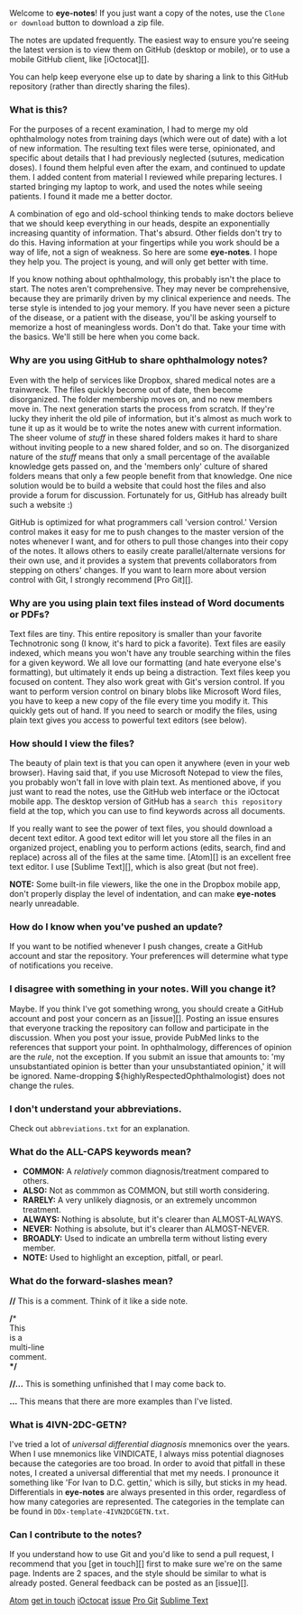Welcome to **eye-notes**! If you just want a copy of the notes, use the `Clone or download` button to download a zip file.

The notes are updated frequently. The easiest way to ensure you're seeing the latest version is to view them on GitHub (desktop or mobile), or to use a mobile GitHub client, like [iOctocat][].

You can help keep everyone else up to date by sharing a link to this GitHub repository (rather than directly sharing the files).
  

### What is this?

For the purposes of a recent examination, I had to merge my old ophthalmology notes from training days (which were out of date) with a lot of new information. The resulting text files were terse, opinionated, and specific about details that I had previously neglected (sutures, medication doses). I found them helpful even after the exam, and continued to update them. I added content from material I reviewed while preparing lectures. I started bringing my laptop to work, and used the notes while seeing patients. I found it made me a better doctor.

A combination of ego and old-school thinking tends to make doctors believe that we should keep everything in our heads, despite an exponentially increasing quantity of information. That's absurd. Other fields don't try to do this. Having information at your fingertips while you work should be a way of life, not a sign of weakness. So here are some **eye-notes**. I hope they help you. The project is young, and will only get better with time.

If you know nothing about ophthalmology, this probably isn't the place to start. The notes aren't comprehensive. They may never be comprehensive, because they are primarily driven by my clinical experience and needs. The terse style is intended to jog your memory. If you have never seen a picture of the disease, or a patient with the disease, you'll be asking yourself to memorize a host of meaningless words. Don't do that. Take your time with the basics. We'll still be here when you come back.
  

### Why are you using GitHub to share ophthalmology notes?

Even with the help of services like Dropbox, shared medical notes are a trainwreck. The files quickly become out of date, then become disorganized. The folder membership moves on, and no new members move in. The next generation starts the process from scratch. If they're lucky they inherit the old pile of information, but it's almost as much work to tune it up as it would be to write the notes anew with current information. The sheer volume of *stuff* in these shared folders makes it hard to share without inviting people to a new shared folder, and so on. The disorganized nature of the *stuff* means that only a small percentage of the available knowledge gets passed on, and the 'members only' culture of shared folders means that only a few people benefit from that knowledge. One nice solution would be to build a website that could host the files and also provide a forum for discussion. Fortunately for us, GitHub has already built such a website :)

GitHub is optimized for what programmers call 'version control.' Version control makes it easy for me to push changes to the master version of the notes whenever I want, and for others to pull those changes into their copy of the notes. It allows others to easily create parallel/alternate versions for their own use, and it provides a system that prevents collaborators from stepping on others' changes. If you want to learn more about version control with Git, I strongly recommend [Pro Git][].
  

### Why are you using plain text files instead of Word documents or PDFs?

Text files are tiny. This entire repository is smaller than your favorite Technotronic song (I know, it's hard to pick a favorite). Text files are easily indexed, which means you won't have any trouble searching within the files for a given keyword. We all love our formatting (and hate everyone else's formatting), but ultimately it ends up being a distraction. Text files keep you focused on content. They also work great with Git's version control. If you want to perform version control on binary blobs like Microsoft Word files, you have to keep a new copy of the file every time you modify it. This quickly gets out of hand. If you need to search or modify the files, using plain text gives you access to powerful text editors (see below).
  

### How should I view the files?

The beauty of plain text is that you can open it anywhere (even in your web browser). Having said that, if you use Microsoft Notepad to view the files, you probably won't fall in love with plain text. As mentioned above, if you just want to read the notes, use the GitHub web interface or the iOctocat mobile app. The desktop version of GitHub has a `search this repository` field at the top, which you can use to find keywords across all documents.

If you really want to see the power of text files, you should download a decent text editor. A good text editor will let you store all the files in an organized project, enabling you to perform actions (edits, search, find and replace) across all of the files at the same time. [Atom][] is an excellent free text editor. I use [Sublime Text][], which is also great (but not free).

**NOTE:** Some built-in file viewers, like the one in the Dropbox mobile app, don't properly display the level of indentation, and can make **eye-notes** nearly unreadable.
  

### How do I know when you've pushed an update?

If you want to be notified whenever I push changes, create a GitHub account and star the repository. Your preferences will determine what type of notifications you receive.
  

### I disagree with something in your notes. Will you change it?

Maybe. If you think I've got something wrong, you should create a GitHub account and post your concern as an [issue][]. Posting an issue ensures that everyone tracking the repository can follow and participate in the discussion. When you post your issue, provide PubMed links to the references that support your point. In ophthalmology, differences of opinion are the *rule*, not the exception. If you submit an issue that amounts to: 'my unsubstantiated opinion is better than your unsubstantiated opinion,' it will be ignored. Name-dropping ${highlyRespectedOphthalmologist} does not change the rules.
  

### I don't understand your abbreviations.

Check out `abbreviations.txt` for an explanation.
  

### What do the ALL-CAPS keywords mean?

* **COMMON:** A *relatively* common diagnosis/treatment compared to others.  
* **ALSO:** Not as commmon as COMMON, but still worth considering.  
* **RARELY:** A very unlikely diagnosis, or an extremely uncommon treatment.  
* **ALWAYS:** Nothing is absolute, but it's clearer than ALMOST-ALWAYS.  
* **NEVER:** Nothing is absolute, but it's clearer than ALMOST-NEVER.  
* **BROADLY:** Used to indicate an umbrella term without listing every member.  
* **NOTE:** Used to highlight an exception, pitfall, or pearl.  
    
  
### What do the forward-slashes mean?

**//** This is a comment. Think of it like a side note.  

**/***  
This  
is a  
multi-line  
comment.  
**\*/**  

**//...** This is something unfinished that I may come back to.  
  
**...** This means that there are more examples than I've listed.  
  
  
### What is 4IVN-2DC-GETN?

I've tried a lot of *universal differential diagnosis* mnemonics over the years. When I use mnemonics like VINDICATE, I always miss potential diagnoses because the categories are too broad. In order to avoid that pitfall in these notes, I created a universal differential that met my needs. I pronounce it something like 'For Ivan to D.C. gettin,' which is silly, but sticks in my head. Differentials in **eye-notes** are always presented in this order, regardless of how many categories are represented. The categories in the template can be found in `DDx-template-4IVN2DCGETN.txt`.
  
  
### Can I contribute to the notes?

If you understand how to use Git and you'd like to send a pull request, I recommend that you [get in touch][] first to make sure we're on the same page. Indents are 2 spaces, and the style should be similar to what is already posted. General feedback can be posted as an [issue][].

[Atom](https://atom.io/)
[get in touch](mailto:dustypomerleau@users.noreply.github.com)
[iOctocat](https://itunes.apple.com/au/app/ioctocat-mobile-client-for/id669642611?mt=8)
[issue](https://github.com/dustypomerleau/eye-notes/issues)
[Pro Git](https://www.amazon.com/Pro-Git-Scott-Chacon-ebook/dp/B00LPDVAX2/ref=sr_1_1_twi_kin_2?ie=UTF8&qid=1476669956&sr=8-1&keywords=pro+git)
[Sublime Text](http://www.sublimetext.com/)
